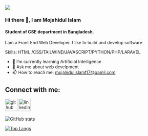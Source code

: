 
![](https://media.licdn.com/dms/image/D5616AQHD7GfeyOugcA/profile-displaybackgroundimage-shrink_350_1400/0/1709920651313?e=1721865600&v=beta&t=hn8Xrm57F8t2BZkaEKeLlnaFyYtdr50EaIIcmjP2dt0)
### Hi there 👋, I am Mojahidul Islam 
#### Student of CSE department in Bangladesh.


I am a Front End Web Developer. I like to build and develop software. 

Skills: HTML /CSS/TAILWIND/JAVASCRIPT/PYTHON/PHP/LARAVEL

- 🌱 I’m currently learning Artificial Intelligence 
- 💬 Ask me about web develpment 
- 📫 How to reach me: mojahidulislamt17@gamil.com 

## Connect with me:
[<img src='https://cdn.jsdelivr.net/npm/simple-icons@3.0.1/icons/github.svg' alt='github' height='40'>](https://github.com/mojahid-t17)  [<img src='https://cdn.jsdelivr.net/npm/simple-icons@3.0.1/icons/linkedin.svg' alt='linkedin' height='40' >](https://www.linkedin.com/in/https://www.linkedin.com/in/mojahidul-islam-541a29228//)  



![ GitHub stats](https://github-readme-stats.vercel.app/api?username=mojahid-t17&show_icons=true&theme=radical)


[![Top Langs](https://github-readme-stats.vercel.app/api/top-langs/?username=mojahid-t17)](https://github.com/anuraghazra/github-readme-stats)





